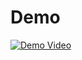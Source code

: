 # Demo
[![Demo Video](https://img.youtube.com/vi/YM4ROs1L2Ao/maxresdefault.jpg)](https://www.youtube.com/watch?v=YM4ROs1L2Ao)
